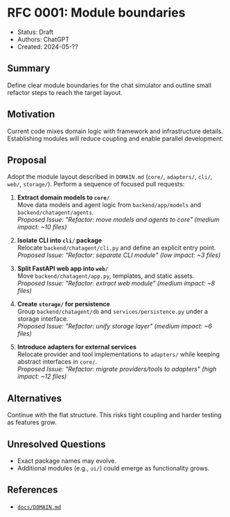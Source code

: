 # RFC 0001: Module boundaries

- Status: Draft
- Authors: ChatGPT
- Created: 2024-05-??

## Summary

Define clear module boundaries for the chat simulator and outline small refactor steps to reach the target layout.

## Motivation

Current code mixes domain logic with framework and infrastructure details. Establishing modules will reduce coupling and enable parallel development.

## Proposal

Adopt the module layout described in `DOMAIN.md` (`core/`, `adapters/`, `cli/`, `web/`, `storage/`). Perform a sequence of focused pull requests:

1. **Extract domain models to `core/`**  
   Move data models and agent logic from `backend/app/models` and `backend/chatagent/agents`.  
   _Proposed Issue: "Refactor: move models and agents to core" (medium impact: ~10 files)_

2. **Isolate CLI into `cli/` package**  
   Relocate `backend/chatagent/cli.py` and define an explicit entry point.  
   _Proposed Issue: "Refactor: separate CLI module" (low impact: ~3 files)_

3. **Split FastAPI web app into `web/`**  
   Move `backend/chatagent/app.py`, templates, and static assets.  
   _Proposed Issue: "Refactor: extract web module" (medium impact: ~8 files)_

4. **Create `storage/` for persistence**  
   Group `backend/chatagent/db` and `services/persistence.py` under a storage interface.  
   _Proposed Issue: "Refactor: unify storage layer" (medium impact: ~6 files)_

5. **Introduce adapters for external services**  
   Relocate provider and tool implementations to `adapters/` while keeping abstract interfaces in `core/`.  
   _Proposed Issue: "Refactor: migrate providers/tools to adapters" (high impact: ~12 files)_

## Alternatives

Continue with the flat structure. This risks tight coupling and harder testing as features grow.

## Unresolved Questions

- Exact package names may evolve.
- Additional modules (e.g., `ui/`) could emerge as functionality grows.

## References

- [`docs/DOMAIN.md`](../DOMAIN.md)
